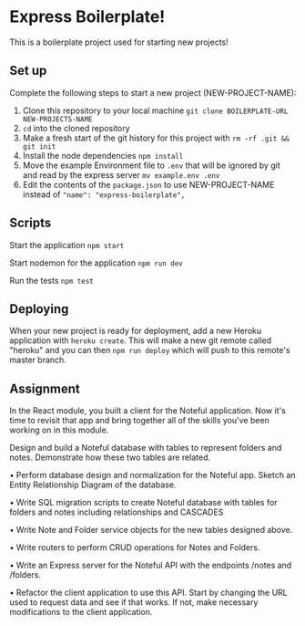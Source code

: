 # Express Boilerplate!

This is a boilerplate project used for starting new projects!

## Set up

Complete the following steps to start a new project (NEW-PROJECT-NAME):

1. Clone this repository to your local machine `git clone BOILERPLATE-URL NEW-PROJECTS-NAME`
2. `cd` into the cloned repository
3. Make a fresh start of the git history for this project with `rm -rf .git && git init`
4. Install the node dependencies `npm install`
5. Move the example Environment file to `.env` that will be ignored by git and read by the express server `mv example.env .env`
6. Edit the contents of the `package.json` to use NEW-PROJECT-NAME instead of `"name": "express-boilerplate",`

## Scripts

Start the application `npm start`

Start nodemon for the application `npm run dev`

Run the tests `npm test`

## Deploying

When your new project is ready for deployment, add a new Heroku application with `heroku create`. This will make a new git remote called "heroku" and you can then `npm run deploy` which will push to this remote's master branch.

## Assignment

In the React module, you built a client for the Noteful application. Now it's time to revisit that app and bring together all of the skills you've been working on in this module. 

Design and build a Noteful database with tables to represent folders and notes. Demonstrate how these two tables are related.

• Perform database design and normalization for the Noteful app. Sketch an Entity Relationship Diagram of the database.

• Write SQL migration scripts to create Noteful database with tables for folders and notes including relationships and CASCADES

• Write Note and Folder service objects for the new tables designed above.

• Write routers to perform CRUD operations for Notes and Folders.

• Write an Express server for the Noteful API with the endpoints /notes and /folders.

• Refactor the client application to use this API. Start by changing the URL used to request data and see if that works. If not, make necessary modifications to the client application.